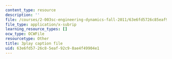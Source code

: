 ```yaml
---
content_type: resource
description: ''
file: /courses/2-003sc-engineering-dynamics-fall-2011/63e6fd5726c85eaf92c98ae4f49904e1_GUvoVvXwoOQ.vtt
file_type: application/x-subrip
learning_resource_types: []
ocw_type: OCWFile
resourcetype: Other
title: 3play caption file
uid: 63e6fd57-26c8-5eaf-92c9-8ae4f49904e1
---
```

